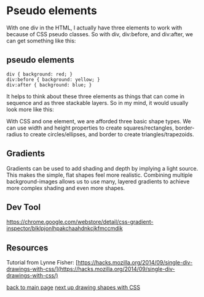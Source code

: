 # Pseudo elements
With one div in the HTML, I actually have three elements to work with because of CSS pseudo classes. 
So with div, div:before, and div:after, we can get something like this:

## pseudo elements

  `div { background: red; }`  
  `div:before { background: yellow; }`  
  `div:after { background: blue; }`  
  
  
It helps to think about these three elements as things that can come in sequence and as three stackable layers. 
So in my mind, it would usually look more like this:

With CSS and one element, we are afforded three basic shape types. We can use width and height properties to create squares/rectangles, border-radius to create circles/ellipses, and border to create triangles/trapezoids.

## Gradients

Gradients can be used to add shading and depth by implying a light source. This makes the simple, flat shapes feel more realistic. 
Combining multiple background-images allows us to use many, layered gradients to achieve more complex shading and even more shapes.



## Dev Tool

https://chrome.google.com/webstore/detail/css-gradient-inspector/blklpjonlhpakchaahdnkcjkfmccmdik

## Resources

Tutorial from Lynne Fisher: [https://hacks.mozilla.org/2014/09/single-div-drawings-with-css/](https://hacks.mozilla.org/2014/09/single-div-drawings-with-css/)

[back to main page](/README.md)       [next up drawing shapes with CSS](/drawing_shapes_with_css.md)
